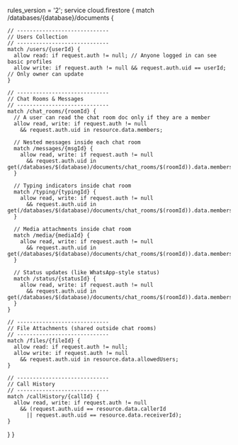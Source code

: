 rules_version = '2';
service cloud.firestore {
  match /databases/{database}/documents {

    // -----------------------------
    // Users Collection
    // -----------------------------
    match /users/{userId} {
      allow read: if request.auth != null; // Anyone logged in can see basic profiles
      allow write: if request.auth != null && request.auth.uid == userId; // Only owner can update
    }

    // -----------------------------
    // Chat Rooms & Messages
    // -----------------------------
    match /chat_rooms/{roomId} {
      // A user can read the chat room doc only if they are a member
      allow read, write: if request.auth != null
        && request.auth.uid in resource.data.members;

      // Nested messages inside each chat room
      match /messages/{msgId} {
        allow read, write: if request.auth != null
          && request.auth.uid in get(/databases/$(database)/documents/chat_rooms/$(roomId)).data.members;
      }

      // Typing indicators inside chat room
      match /typing/{typingId} {
        allow read, write: if request.auth != null
          && request.auth.uid in get(/databases/$(database)/documents/chat_rooms/$(roomId)).data.members;
      }

      // Media attachments inside chat room
      match /media/{mediaId} {
        allow read, write: if request.auth != null
          && request.auth.uid in get(/databases/$(database)/documents/chat_rooms/$(roomId)).data.members;
      }

      // Status updates (like WhatsApp-style status)
      match /status/{statusId} {
        allow read, write: if request.auth != null
          && request.auth.uid in get(/databases/$(database)/documents/chat_rooms/$(roomId)).data.members;
      }
    }

    // -----------------------------
    // File Attachments (shared outside chat rooms)
    // -----------------------------
    match /files/{fileId} {
      allow read: if request.auth != null;
      allow write: if request.auth != null
        && request.auth.uid in resource.data.allowedUsers;
    }

    // -----------------------------
    // Call History
    // -----------------------------
    match /callHistory/{callId} {
      allow read, write: if request.auth != null
        && (request.auth.uid == resource.data.callerId
          || request.auth.uid == resource.data.receiverId);
    }

  }
}